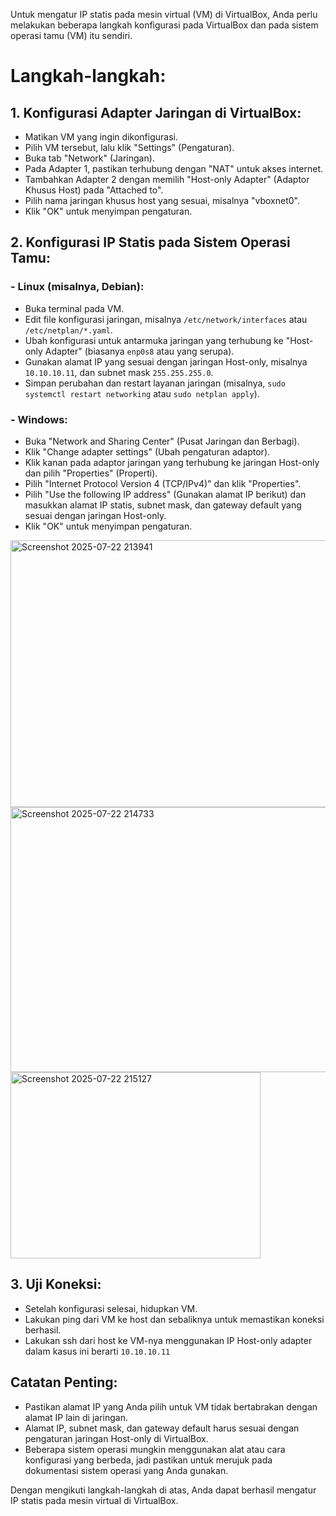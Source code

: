 Untuk mengatur IP statis pada mesin virtual (VM) di VirtualBox, Anda perlu melakukan beberapa langkah konfigurasi pada VirtualBox dan pada sistem operasi tamu (VM) itu sendiri. 

# Langkah-langkah:
## 1. Konfigurasi Adapter Jaringan di VirtualBox:
- Matikan VM yang ingin dikonfigurasi.
- Pilih VM tersebut, lalu klik "Settings" (Pengaturan).
- Buka tab "Network" (Jaringan).
- Pada Adapter 1, pastikan terhubung dengan "NAT" untuk akses internet.
- Tambahkan Adapter 2 dengan memilih "Host-only Adapter" (Adaptor Khusus Host) pada "Attached to".
- Pilih nama jaringan khusus host yang sesuai, misalnya "vboxnet0". 
- Klik "OK" untuk menyimpan pengaturan.

## 2. Konfigurasi IP Statis pada Sistem Operasi Tamu:
### - Linux (misalnya, Debian):
- Buka terminal pada VM.
- Edit file konfigurasi jaringan, misalnya `/etc/network/interfaces` atau `/etc/netplan/*.yaml`.
- Ubah konfigurasi untuk antarmuka jaringan yang terhubung ke "Host-only Adapter" (biasanya `enp0s8` atau yang serupa).
- Gunakan alamat IP yang sesuai dengan jaringan Host-only, misalnya `10.10.10.11`, dan subnet mask `255.255.255.0`.
- Simpan perubahan dan restart layanan jaringan (misalnya, `sudo systemctl restart networking` atau `sudo netplan apply`). 

### - Windows:
- Buka "Network and Sharing Center" (Pusat Jaringan dan Berbagi).
- Klik "Change adapter settings" (Ubah pengaturan adaptor).
- Klik kanan pada adaptor jaringan yang terhubung ke jaringan Host-only dan pilih "Properties" (Properti).
- Pilih "Internet Protocol Version 4 (TCP/IPv4)" dan klik "Properties".
- Pilih "Use the following IP address" (Gunakan alamat IP berikut) dan masukkan alamat IP statis, subnet mask, dan gateway default yang sesuai dengan jaringan Host-only.
- Klik "OK" untuk menyimpan pengaturan. 

<img width="658" height="427" alt="Screenshot 2025-07-22 213941" src="https://github.com/user-attachments/assets/6df3ad58-7de5-422f-87ef-a0e2306818e2" />

<img width="655" height="424" alt="Screenshot 2025-07-22 214733" src="https://github.com/user-attachments/assets/c43da110-ba5c-4a9d-a016-1ac7c0c5d0ee" />

<img width="400" height="298" alt="Screenshot 2025-07-22 215127" src="https://github.com/user-attachments/assets/abdb61eb-c112-4136-a5f2-65598ec63f47" />


## 3. Uji Koneksi:
- Setelah konfigurasi selesai, hidupkan VM.
- Lakukan ping dari VM ke host dan sebaliknya untuk memastikan koneksi berhasil.
- Lakukan ssh dari host ke VM-nya menggunakan IP Host-only adapter dalam kasus ini berarti `10.10.10.11`

## Catatan Penting:
- Pastikan alamat IP yang Anda pilih untuk VM tidak bertabrakan dengan alamat IP lain di jaringan. 
- Alamat IP, subnet mask, dan gateway default harus sesuai dengan pengaturan jaringan Host-only di VirtualBox. 
- Beberapa sistem operasi mungkin menggunakan alat atau cara konfigurasi yang berbeda, jadi pastikan untuk merujuk pada dokumentasi sistem operasi yang Anda gunakan.

Dengan mengikuti langkah-langkah di atas, Anda dapat berhasil mengatur IP statis pada mesin virtual di VirtualBox.
